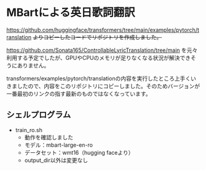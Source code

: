 # MBartによる英日歌詞翻訳
https://github.com/huggingface/transformers/tree/main/examples/pytorch/translation
~~よりコピーしたコードでリポジトリを作成しました。~~

https://github.com/Sonata165/ControllableLyricTranslation/tree/main
を元々利用する予定でしたが、GPUやCPUのメモリが足りなくなる状況が解決できそうにありません。

transformers/examples/pytorch/translationの内容を実行したところ上手くいきましたので、内容をこのリポジトリにコピーしました。そのためバージョンが一番最初のリンクの指す最新のものではなくなっています。


## シェルプログラム
- train_ro.sh
    -   動作を確認しました
    -   モデル：mbart-large-en-ro
    -   データセット：wmt16（hugging faceより）
    -   output_dir以外は変更なし
